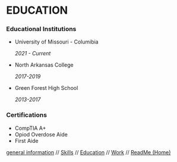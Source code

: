 # **EDUCATION**

### Educational Institutions

* University of Missouri - Columibia

  *2021 - Current*
  
* North Arkansas College

  *2017-2019*
 
 * Green Forest High School

   *2013-2017*



### Certifications

* CompTIA A+
* Opiod Overdose Aide
* First Aide

[general information](https://github.com/sinapticgenesis/Colin-Stimson/blob/main/Genreal%20Information.md) // [Skills](https://github.com/sinapticgenesis/Colin-Stimson/blob/main/Skills.md) // [Education](https://github.com/sinapticgenesis/Colin-Stimson/blob/main/Education.md) // [Work](https://github.com/sinapticgenesis/Colin-Stimson/blob/main/Work.md) // [ReadMe (Home)](https://github.com/sinapticgenesis/Colin-Stimson/blob/main/README.md)
